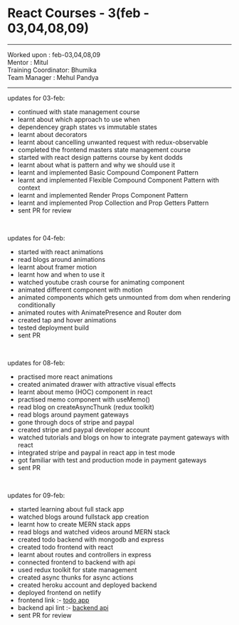 # React Courses - 3(feb - 03,04,08,09)

<hr>
Worked upon : feb-03,04,08,09<br>
Mentor : Mitul <br>
Training Coordinator: Bhumika<br>
Team Manager : Mehul Pandya
<hr>

updates for 03-feb: <br>
- continued with state management course
- learnt about which approach to use when
- dependencey graph states vs immutable states
- learnt about decorators
- learnt about cancelling unwanted request with redux-observable
- completed the frontend masters state management course
- started with react design patterns course by kent dodds
- learnt about what is pattern and why we should use it
- learnt and implemented Basic Compound Component Pattern
- learnt and implemented Flexible Compound Component Pattern with context
- learnt and implemented Render Props Component Pattern
- learnt and implemented Prop Collection and Prop Getters Pattern
- sent PR for review
 
<br/>

updates for 04-feb:<br>
- started with react animations
- read blogs around animations
- learnt about framer motion
- learnt how and when to use it
- watched youtube crash course for animating component
- animated different component with motion
- animated components which gets unmounted from dom when rendering conditionally
- animated routes with AnimatePresence and Router dom
- created tap and hover animations
- tested deployment build
- sent PR

<br/>

updates for 08-feb:<br>
- practised more react animations
- created animated drawer with attractive visual effects
- learnt about memo (HOC) component in react
- practised memo component with useMemo()
- read blog on createAsyncThunk (redux toolkit)
- read blogs around payment gateways
- gone through docs of stripe and paypal
- created stripe and paypal developer account
- watched tutorials and blogs on how to integrate payment gateways with react
- integrated stripe and paypal in react app in test mode
- got familiar with test and production mode in payment gateways
- sent PR

<br/>

updates for 09-feb:<br>
- started learning about full stack app
- watched blogs around fullstack app creation
- learnt how to create MERN stack apps
- read blogs and watched videos around MERN stack
- created todo backend with mongodb and express
- created todo frontend with react
- learnt about routes and controllers in express
- connected frontend to backend with api
- used redux toolkit for state management
- created async thunks for async actions
- created heroku account and deployed backend
- deployed frontend on netlify
- frontend link :- [todo app](https://todo-fullstack-app.netlify.app/)
- backend api lint :- [backend api](https://blooming-chamber-21116.herokuapp.com/api/todos)
- sent PR for review